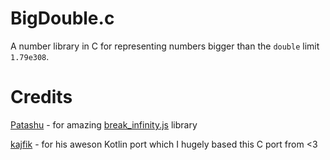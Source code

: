 # BigDouble.c
A number library in C for representing numbers bigger than the `double` limit `1.79e308`.

# Credits
[Patashu](https://github.com/Patashu) - for amazing [break_infinity.js](https://github.com/Patashu/break_infinity.js) library

[kajfik](https://github.com/kajfik) - for his aweson Kotlin port which I hugely based this C port from <3
